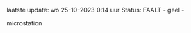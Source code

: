 laatste update: 
wo 25-10-2023  0:14   uur 
Status: FAALT - geel - 
<div class="service Y">microstation</div>